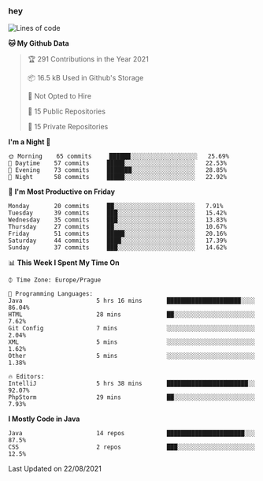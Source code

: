 ### hey

<!--START_SECTION:waka-->
![Lines of code](https://img.shields.io/badge/From%20Hello%20World%20I%27ve%20Written-108728%20lines%20of%20code-blue)

**🐱 My Github Data** 

> 🏆 291 Contributions in the Year 2021
 > 
> 📦 16.5 kB Used in Github's Storage 
 > 
> 🚫 Not Opted to Hire
 > 
> 📜 15 Public Repositories 
 > 
> 🔑 15 Private Repositories  
 > 
**I'm a Night 🦉** 

```text
🌞 Morning    65 commits     ██████░░░░░░░░░░░░░░░░░░░   25.69% 
🌆 Daytime    57 commits     █████░░░░░░░░░░░░░░░░░░░░   22.53% 
🌃 Evening    73 commits     ███████░░░░░░░░░░░░░░░░░░   28.85% 
🌙 Night      58 commits     █████░░░░░░░░░░░░░░░░░░░░   22.92%

```
📅 **I'm Most Productive on Friday** 

```text
Monday       20 commits     ██░░░░░░░░░░░░░░░░░░░░░░░   7.91% 
Tuesday      39 commits     ███░░░░░░░░░░░░░░░░░░░░░░   15.42% 
Wednesday    35 commits     ███░░░░░░░░░░░░░░░░░░░░░░   13.83% 
Thursday     27 commits     ██░░░░░░░░░░░░░░░░░░░░░░░   10.67% 
Friday       51 commits     █████░░░░░░░░░░░░░░░░░░░░   20.16% 
Saturday     44 commits     ████░░░░░░░░░░░░░░░░░░░░░   17.39% 
Sunday       37 commits     ███░░░░░░░░░░░░░░░░░░░░░░   14.62%

```


📊 **This Week I Spent My Time On** 

```text
⌚︎ Time Zone: Europe/Prague

💬 Programming Languages: 
Java                     5 hrs 16 mins       █████████████████████░░░░   86.04% 
HTML                     28 mins             ██░░░░░░░░░░░░░░░░░░░░░░░   7.62% 
Git Config               7 mins              ░░░░░░░░░░░░░░░░░░░░░░░░░   2.04% 
XML                      5 mins              ░░░░░░░░░░░░░░░░░░░░░░░░░   1.62% 
Other                    5 mins              ░░░░░░░░░░░░░░░░░░░░░░░░░   1.38%

🔥 Editors: 
IntelliJ                 5 hrs 38 mins       ███████████████████████░░   92.07% 
PhpStorm                 29 mins             ██░░░░░░░░░░░░░░░░░░░░░░░   7.93%

```

**I Mostly Code in Java** 

```text
Java                     14 repos            ██████████████████████░░░   87.5% 
CSS                      2 repos             ███░░░░░░░░░░░░░░░░░░░░░░   12.5%

```



 Last Updated on 22/08/2021
<!--END_SECTION:waka-->
